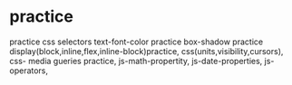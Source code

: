 # practice
practice css selectors
text-font-color practice
box-shadow practice
display(block,inline,flex,inline-block)practice,
css(units,visibility,cursors),
css- media gueries practice,
js-math-propertity,
js-date-properties,
js-operators,
